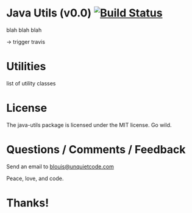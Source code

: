 # Java Utils (v0.0) [![Build Status](https://travis-ci.org/UnquietCode/java-utils.png?branch=master)](https://travis-ci.org/UnquietCode/java-utils)
blah blah blah

-> trigger travis

# Utilities
list of utility classes

# License
The java-utils package is licensed under the MIT license. Go wild.

# Questions / Comments / Feedback
Send an email to blouis@unquietcode.com
  
Peace, love, and code.

# Thanks!
